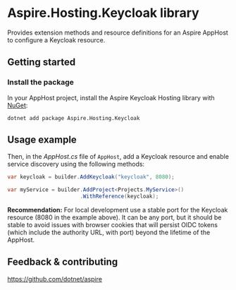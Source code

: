 # Aspire.Hosting.Keycloak library

Provides extension methods and resource definitions for an Aspire AppHost to configure a Keycloak resource.

## Getting started

### Install the package

In your AppHost project, install the Aspire Keycloak Hosting library with [NuGet](https://www.nuget.org):

```dotnetcli
dotnet add package Aspire.Hosting.Keycloak
```

## Usage example

Then, in the _AppHost.cs_ file of `AppHost`, add a Keycloak resource and enable service discovery using the following methods:

```csharp
var keycloak = builder.AddKeycloak("keycloak", 8080);

var myService = builder.AddProject<Projects.MyService>()
                       .WithReference(keycloak);
```

**Recommendation:** For local development use a stable port for the Keycloak resource (8080 in the example above). It can be any port, but it should be stable to avoid issues with browser cookies that will persist OIDC tokens (which include the authority URL, with port) beyond the lifetime of the AppHost.

## Feedback & contributing

https://github.com/dotnet/aspire
